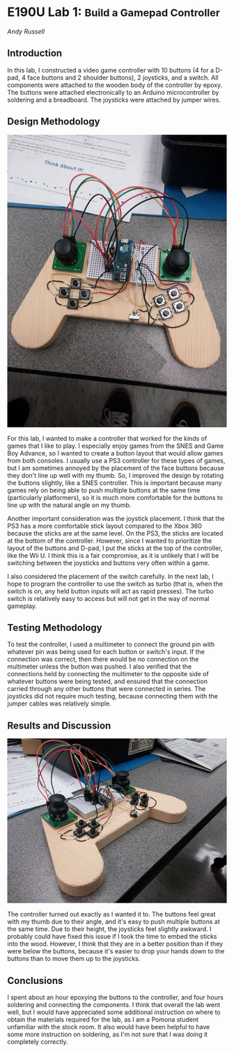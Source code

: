 # E190U Lab 1: <small>Build a Gamepad Controller</small>
<address>Andy Russell</address>

## Introduction

In this lab, I constructed a video game controller with 10 buttons (4 for a
D-pad, 4 face buttons and 2 shoulder buttons), 2 joysticks, and a switch. All
components were attached to the wooden body of the controller by epoxy. The
buttons were attached electronically to an Arduino microcontroller by soldering
and a breadboard. The joysticks were attached by jumper wires.

## Design Methodology

![](topdown.jpg)

For this lab, I wanted to make a controller that worked for the kinds of games
that I like to play. I especially enjoy games from the SNES and Game Boy
Advance, so I wanted to create a button layout that would allow games from both
consoles. I usually use a PS3 controller for these types of games, but I am
sometimes annoyed by the placement of the face buttons because they don't line
up well with my thumb. So, I improved the design by rotating the buttons
slightly, like a SNES controller. This is important because many games rely on
being able to push multiple buttons at the same time (particularly platformers),
so it is much more comfortable for the buttons to line up with the natural angle
on my thumb.

Another important consideration was the joystick placement. I think that the PS3
has a more comfortable stick layout compared to the Xbox 360 because the sticks
are at the same level. On the PS3, the sticks are located at the bottom of the
controller. However, since I wanted to prioritize the layout of the buttons and
D-pad, I put the sticks at the top of the controller, like the Wii U. I think
this is a fair compromise, as it is unlikely that I will be switching between
the joysticks and buttons very often within a game.

I also considered the placement of the switch carefully. In the next lab, I hope
to program the controller to use the switch as turbo (that is, when the switch
is on, any held button inputs will act as rapid presses). The turbo switch is
relatively easy to access but will not get in the way of normal gameplay.

## Testing Methodology

To test the controller, I used a multimeter to connect the ground pin with
whatever pin was being used for each button or switch's input. If the connection
was correct, then there would be no connection on the multimeter unless the
button was pushed. I also verified that the connections held by connecting the
multimeter to the opposite side of whatever buttons were being tested, and
ensured that the connection carried through any other buttons that were
connected in series. The joysticks did not require much testing, because
connecting them with the jumper cables was relatively simple.

## Results and Discussion

![](angled.jpg)

The controller turned out exactly as I wanted it to. The buttons feel great with
my thumb due to their angle, and it's easy to push multiple buttons at the same
time. Due to their height, the joysticks feel slightly awkward. I probably could
have fixed this issue if I took the time to embed the sticks into the wood.
However, I think that they are in a better position than if they were below the
buttons, because it's easier to drop your hands down to the buttons than to move
them up to the joysticks.

## Conclusions

I spent about an hour epoxying the buttons to the controller, and four hours
soldering and connecting the components. I think that overall the lab went well,
but I would have appreciated some additional instruction on where to obtain the
materials required for the lab, as I am a Pomona student unfamiliar with the
stock room. It also would have been helpful to have some more instruction on
soldering, as I'm not sure that I was doing it completely correctly.
